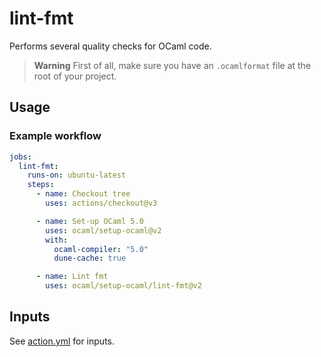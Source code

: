 # lint-fmt

Performs several quality checks for OCaml code.

> **Warning** First of all, make sure you have an `.ocamlformat` file at the
> root of your project.

## Usage

### Example workflow

```yml
jobs:
  lint-fmt:
    runs-on: ubuntu-latest
    steps:
      - name: Checkout tree
        uses: actions/checkout@v3

      - name: Set-up OCaml 5.0
        uses: ocaml/setup-ocaml@v2
        with:
          ocaml-compiler: "5.0"
          dune-cache: true

      - name: Lint fmt
        uses: ocaml/setup-ocaml/lint-fmt@v2
```

## Inputs

See [action.yml](./action.yml) for inputs.
